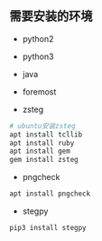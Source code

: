 ## 需要安装的环境

* python2
* python3
* java
* foremost

* zsteg

```bash
# ubuntu安装zsteg
apt install tcllib
apt install ruby
apt install gem
gem install zsteg
```

* pngcheck

```bash
apt install pngcheck
```

* stegpy

```
pip3 install stegpy
```

